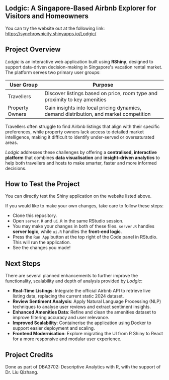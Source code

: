 ## **Lodgic: A Singapore-Based Airbnb Explorer for Visitors and Homeowners**

You can try the website out at the following link: https://synchrownicity.shinyapps.io/Lodgic/

## **Project Overview**

*Lodgic* is an interactive web application built using **RShiny**, designed to support data-driven decision-making in Singapore's vacation rental market. The platform serves two primary user groups:

| User Group | Purpose |
|------------|---------|
| Travellers | Discover listings based on price, room type and proximity to key amenities | 
| Property Owners | Gain insights into local pricing dynamics, demand distribution, and market competition |

Travellers often struggle to find Airbnb listings that align with their specific preferences, while property owners lack access to detailed market intelligence, making it difficult to identify under-served or oversaturated areas.

*Lodgic* addresses these challenges by offering a **centralised, interactive platform** that combines **data visualisation** and **insight-driven analytics** to help both travellers and hosts to make smarter, faster and more informed decisions.

## **How to Test the Project**
You can directly test the Shiny application on the website listed above.

If you would like to make your own changes, take care to follow these steps:
- Clone this repository.
- Open `server.R` and `ui.R` in the same RStudio session.
- You may make your changes in both of these files. `server.R` handles **server logic**, while `ui.R` handles the **front-end logic**.
- Press the `Run App` button at the top right of the Code panel in RStudio. This will run the application.
- See the changes you made!

## **Next Steps**

There are several planned enhancements to further improve the functionality, scalability and depth of analysis provided by *Lodgic*:
- **Real-Time Listings**: Integrate the official Airbnb API to retrieve live listing data, replacing the current static 2024 dataset.
- **Review Sentiment Analysis**: Apply Natural Language Processing (NLP) techniques to analyse user reviews and extract sentiment insights.
- **Enhanced Amenities Data**: Refine and clean the amenities dataset to improve filtering accuracy and user relevance.
- **Improved Scalability**: Containerise the application using Docker to support easier deployment and scaling.
- **Frontend Modernisation**: Explore migrating the UI from R Shiny to React for a more responsive and modular user experience.

## **Project Credits**
Done as part of DBA3702: Descriptive Analytics with R, with the support of Dr. Liu Qizhang.

